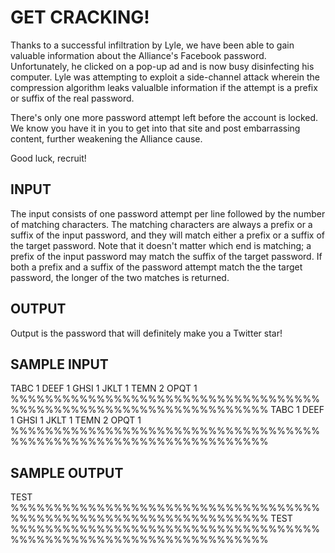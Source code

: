 <!-- RATING: EASY -->
<!-- NAME: PASSWORDS -->
<!-- GENERATOR: generate.py -->
# GET CRACKING!

Thanks to a successful infiltration by Lyle, we have been able to gain valuable
information about the Alliance's Facebook password.  Unfortunately, he clicked
on a pop-up ad and is now busy disinfecting his computer. Lyle was attempting
to exploit a side-channel attack wherein the compression algorithm leaks
valualble information if the attempt is a prefix or suffix of the real
password.

There's only one more password attempt left before the account is locked. We
know you have it in you to get into that site and post embarrassing content,
further weakening the Alliance cause.

Good luck, recruit!

## INPUT

The input consists of one password attempt per line followed by the number of
matching characters. The matching characters are always a prefix or a suffix of
the input password, and they will match either a prefix or a suffix of the
target password. Note that it doesn't matter which end is matching; a prefix of
the input password may match the suffix of the target password. If both a
prefix and a suffix of the password attempt match the the target password, the
longer of the two matches is returned.

## OUTPUT

Output is the password that will definitely make you a Twitter star!

## SAMPLE INPUT
TABC 1
DEEF 1
GHSI 1
JKLT 1
TEMN 2
OPQT 1
%%%%%%%%%%%%%%%%%%%%%%%%%%%%%%%%%%%%%%%%%%%%%%%%%%%%%%%%%%%%%%%%%%
TABC 1
DEEF 1
GHSI 1
JKLT 1
TEMN 2
OPQT 1
%%%%%%%%%%%%%%%%%%%%%%%%%%%%%%%%%%%%%%%%%%%%%%%%%%%%%%%%%%%%%%%%%%

## SAMPLE OUTPUT
TEST
%%%%%%%%%%%%%%%%%%%%%%%%%%%%%%%%%%%%%%%%%%%%%%%%%%%%%%%%%%%%%%%%%%
TEST
%%%%%%%%%%%%%%%%%%%%%%%%%%%%%%%%%%%%%%%%%%%%%%%%%%%%%%%%%%%%%%%%%%

